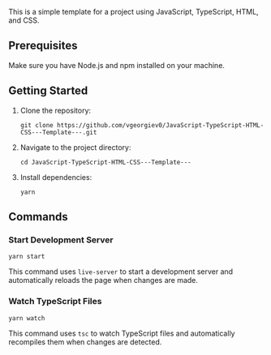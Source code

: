
This is a simple template for a project using JavaScript, TypeScript, HTML, and CSS.

## Prerequisites

Make sure you have Node.js and npm installed on your machine.

## Getting Started

1. Clone the repository:

   `git clone https://github.com/vgeorgiev0/JavaScript-TypeScript-HTML-CSS---Template---.git`

2. Navigate to the project directory:

   `cd JavaScript-TypeScript-HTML-CSS---Template---`

3. Install dependencies:

   `yarn`

## Commands

### Start Development Server

   `yarn start`

   This command uses `live-server` to start a development server and automatically reloads the page when changes are made.

### Watch TypeScript Files

   `yarn watch`

   This command uses `tsc` to watch TypeScript files and automatically recompiles them when changes are detected.
